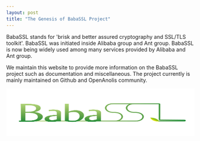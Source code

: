 ```yaml
---
layout: post
title: "The Genesis of BabaSSL Project"
---
```

BabaSSL stands for 'brisk and better assured cryptography and SSL/TLS toolkit'. BabaSSL was initiated inside Alibaba group and Ant group. BabaSSL is now being widely used among many services provided by Alibaba and Ant group.

We maintain this website to provide more information on the BabaSSL project such as documentation and miscellaneous. The project currently is mainly maintained on Github and OpenAnolis community.

<span id="img1"><img src="/images/Babassl-logo-1.png" alt="logo" width="867" height="128"  /></span>

